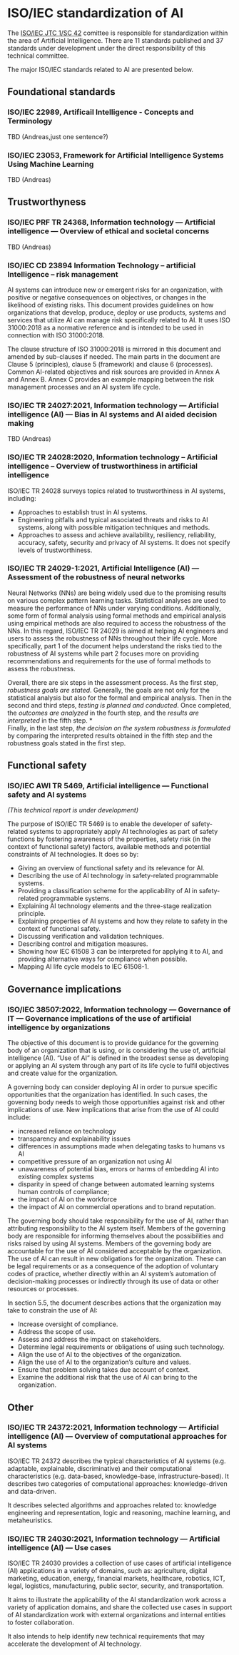 # ISO/IEC standardization of AI

The [ISO/IEC JTC 1/SC 42](https://www.iso.org/committee/6794475.html) comittee is responsible for standardization within the area of Artificial Intelligence. There are 11 standards published and 37 standards under development under the direct responsibility of this technical committee. 

The major ISO/IEC standards related to AI are presented below.

## Foundational standards

### ISO/IEC 22989, Artificail Intelligence - Concepts and Terminology 

TBD (Andreas,just one sentence?)

### ISO/IEC 23053, Framework for Artificial Intelligence Systems Using Machine Learning

TBD (Andreas) 


## Trustworthyness

### ISO/IEC PRF TR 24368, Information technology — Artificial intelligence — Overview of ethical and societal concerns

TBD (Andreas)

### ISO/IEC CD 23894 Information Technology – artificial Intelligence – risk management

AI systems can introduce new or emergent risks for an organization, with positive or negative
consequences on objectives, or changes in the likelihood of existing risks. This document provides guidelines on how organizations that develop, produce, deploy or use products, systems and services that utilize AI can manage risk specifically related to AI. It uses ISO 31000:2018 as a normative reference and is intended to be used in connection with ISO 31000:2018. 

The clause structure of ISO 31000:2018 is mirrored in this document and amended by sub-clauses if needed. The main parts in the document are Clause 5 (principles), clause 5 (framework) and clause 6 (processes). Common AI-related objectives and risk sources are provided in Annex A and Annex B. Annex C provides an example mapping between the risk management processes and an AI system life cycle.


### ISO/IEC TR 24027:2021, Information technology — Artificial intelligence (AI) — Bias in AI systems and AI aided decision making

TBD (Andreas)

### ISO/IEC TR 24028:2020, Information technology – Artificial intelligence – Overview of trustworthiness in artificial intelligence
 
ISO/IEC TR 24028 surveys topics related to trustworthiness in AI systems, including: 
* Approaches to establish trust in AI systems.
* Engineering pitfalls and typical associated threats and risks to AI systems, along with possible mitigation techniques and methods.
* Approaches to assess and achieve availability, resiliency, reliability, accuracy, safety, security and privacy of AI systems.
It does not specify levels of trustworthiness.


### ISO/IEC TR 24029-1:2021, Artificial Intelligence (AI) — Assessment of the robustness of neural networks 

Neural Networks (NNs) are being widely used due to the promising results on various complex pattern learning tasks.
Statistical analyses are used to measure the performance of NNs under varying conditions. 
Additionally, some form of formal analysis using formal methods and empirical analysis using empirical methods are also required to access the robustness of the NNs.
In this regard, ISO/IEC TR 24029 is aimed at helping AI engineers and users to assess the robustness of NNs throughout their life cycle. 
More specifically, part 1 of the document helps understand the risks tied to the robustness of AI systems while part 2 focuses more on providing recommendations and requirements for the use of formal methods to assess the robustness.

Overall, there are six steps in the assessment process. As the first step, *robustness goals are stated*. Generally, the goals are not only for the statistical analysis but also for the formal and empirical analysis.
Then in the second and third steps, *testing is planned and conducted*. 
Once completed, the *outcomes are analyzed* in the fourth step, and the *results are interpreted* in the fifth step. *  
Finally, in the last step, *the decision on the system robustness is formulated* by comparing the interpreted results obtained in the fifth step and the robustness goals stated in the first step.


## Functional safety

### ISO/IEC AWI TR 5469, Artificial intelligence — Functional safety and AI systems
*(This technical report is under development)*

The purpose of ISO/IEC TR 5469 is to enable the developer of safety-related systems to appropriately apply AI technologies as part of safety functions by fostering awareness of the properties, safety risk (in the context of functional safety) factors, available methods and potential constraints of AI technologies.
It does so by:

* Giving an overview of functional safety and its relevance for AI.
* Describing the use of AI technology in safety-related programmable systems.
* Providing a classification scheme for the applicability of AI in safety-related programmable systems.
* Explaining AI technology elements and the three-stage realization principle.
* Explaining properties of AI systems and how they relate to safety in the context of functional safety.
* Discussing verification and validation techniques.
* Describing control and mitigation measures.
* Showing how IEC 61508 3 can be interpreted for applying it to AI, and providing alternative ways for compliance when possible.
* Mapping AI life cycle models to IEC 61508-1.


## Governance implications

### ISO/IEC 38507:2022, Information technology — Governance of IT — Governance implications of the use of artificial intelligence by organizations

The objective of this document is to provide guidance for the governing body of an organization that is using, or is considering the use of, artificial intelligence (AI). 
“Use of AI” is defined in the broadest sense as developing or applying an AI system through any part of its life cycle to fulfil objectives and create value for the organization. 

A governing body can consider deploying AI in order to pursue specific opportunities that the organization has identified. In such cases, the governing body needs to weigh those opportunities against risk and other implications of use. 
New implications that arise from the use of AI could  include:
* increased reliance on technology
* transparency and explainability issues
* differences in assumptions made when delegating tasks to humans vs AI
* competitive pressure of an organization not using AI
* unawareness of potential bias, errors or harms of embedding AI into existing complex systems
* disparity in speed of change between automated learning systems human controls of compliance;
* the impact of AI on the workforce
* the impact of AI on commercial operations and to brand reputation.

The governing body should take responsibility for the use of AI, rather than attributing responsibility to the AI system itself. 
Members of the governing body are responsible for informing themselves about the possibilities and risks raised by using AI systems. 
Members of the governing body are accountable for the use of AI considered acceptable by the organization.
The use of AI can result in new obligations for the organization. 
These can be legal requirements or as a consequence of the adoption of voluntary codes of practice, whether directly within an AI system’s automation of decision-making processes or indirectly through its use of data or other resources or processes.

In section 5.5, the document describes actions that the organization may take to constrain the use of AI:
-	Increase oversight of compliance. 
-	Address the scope of use. 
-	Assess and address the impact on stakeholders.
-	Determine legal requirements or obligations of using such technology. 
-	Align the use of AI to the objectives of the organization. 
-	Align the use of AI to the organization’s culture and values. 
-	Ensure that problem solving takes due account of context. 
-	Examine the additional risk that the use of AI can bring to the organization.

<!---
## Big Data

###  ISO/IEC 24688, Information Technology – Artificial Intelligence – Process management framework for Big data analytics

TBD 

### ISO/IEC 20547-4:2020, Information technology — Big data reference architecture — Part 4: Security and privacy

TBD
--->

## Other

### ISO/IEC TR 24372:2021, Information technology — Artificial intelligence (AI) — Overview of computational approaches for AI systems

ISO/IEC TR 24372 describes the typical characteristics of AI systems (e.g. adaptable, explainable, discriminative) and their computational characteristics (e.g. data-based, knowledge-base, infrastructure-based). It describes two categories of computational approaches: knowledge-driven and data-driven.

It describes selected algorithms and approaches related to: knowledge engineering and representation, logic and reasoning, machine learning, and metaheuristics.

### ISO/IEC TR 24030:2021, Information technology — Artificial intelligence (AI) — Use cases

ISO/IEC TR 24030 provides a collection of use cases of artificial intelligence (AI)  applications in a variety of domains, such as: agriculture, digital marketing, education, energy, financial markets, healthcare, robotics, ICT, legal, logistics, manufacturing, public sector, security, and transportation.

It aims to illustrate the applicability of the AI standardization work across a variety of application domains, and share the collected use cases in support of AI standardization work with external organizations and internal entities to foster collaboration.

It also intends to help identify new technical requirements that may accelerate the development of AI technology.
